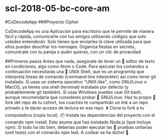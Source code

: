 # scl-2018-05-bc-core-am</h6>

#CoDecodeApp</h1>
###Proyecto Cipher

CoDecodeApp es una Aplicación para escritorio que te permite de manera fácil y rápida, comunicarte con tus amigos utilizando códigos que solo ustedes entenderán. Solo tienes que enviarles la clave utilizada para que ellos puedan descifrar los mensajes. Organiza fiestas en secreto, comunícate con tu pareja o quién quieras, con un *clic* de privacidad

##Primeros pasos
Antes que nada, asegúrate de tener un 📝 editor de texto en condiciones, algo como Atom o Code.
Para ejecutar los comandos a continuación necesitarás una 🐚 UNIX Shell, que es un programita que interpreta líneas de comando (command-line interpreter) así como tener git instalado. Si usas un sistema operativo "UNIX-like", como GNU/Linux o MacOS, ya tienes una shell (terminal) instalada por defecto (y probablemente git también). Si usas Windows puedes usar Git bash, aunque recomendaría que consideres probar 🐧 GNU/Linux.
Haz tu propio 🍴 fork del repo de tu cohort, tus coaches te compartirán un link a un repo privado y te darán acceso de lectura en ese repo.
⬇️ Clona tu fork a tu computadora (copia local).
📦 Instala las dependencias del proyecto con el comando npm install. Esto asume que has instalado Node.js (que incluye npm).
Si todo ha ido bien, deberías poder ejecutar las 🚥 pruebas unitarias (unit tests) con el comando npm test.
A codear se ha dicho! 🚀

